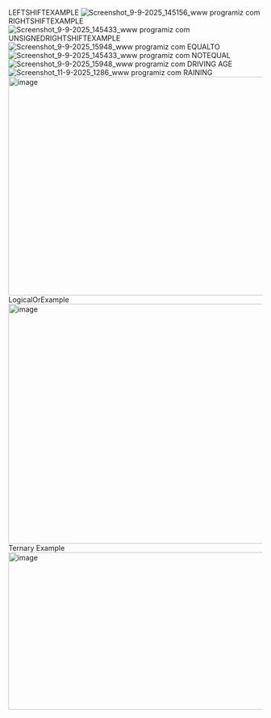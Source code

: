 LEFTSHIFTEXAMPLE
![Screenshot_9-9-2025_145156_www programiz com](https://github.com/user-attachments/assets/aa011e90-472a-4c4c-bebf-cbb8f7d3ac72)
RIGHTSHIFTEXAMPLE
![Screenshot_9-9-2025_145433_www programiz com](https://github.com/user-attachments/assets/233681a8-48f6-4e4e-99d3-0db6750bbe84)
UNSIGNEDRIGHTSHIFTEXAMPLE
![Screenshot_9-9-2025_15948_www programiz com](https://github.com/user-attachments/assets/dd81e1f2-7ff9-4d2f-b15e-0bd8cbc68e1e)
EQUALTO
![Screenshot_9-9-2025_145433_www programiz com](https://github.com/user-attachments/assets/82795e13-6a6f-4df9-ab28-0ea0dcac50aa)
NOTEQUAL
![Screenshot_9-9-2025_15948_www programiz com](https://github.com/user-attachments/assets/008f2d3b-52ca-4c35-b07f-115a22b88b62)
DRIVING AGE
![Screenshot_11-9-2025_1286_www programiz com](https://github.com/user-attachments/assets/3c92f7dc-e2ce-4d11-8923-38f720fd3730)
RAINING
<img width="1363" height="433" alt="image" src="https://github.com/user-attachments/assets/b6ac0365-921c-472e-ac06-daec32dfa8f3" />
LogicalOrExample
<img width="1376" height="475" alt="image" src="https://github.com/user-attachments/assets/a6456b2c-986c-458d-996a-db4225e39a01" />
Ternary Example
<img width="1210" height="312" alt="image" src="https://github.com/user-attachments/assets/80cd3aa9-d707-43fe-b66a-043cf132a40a" />





